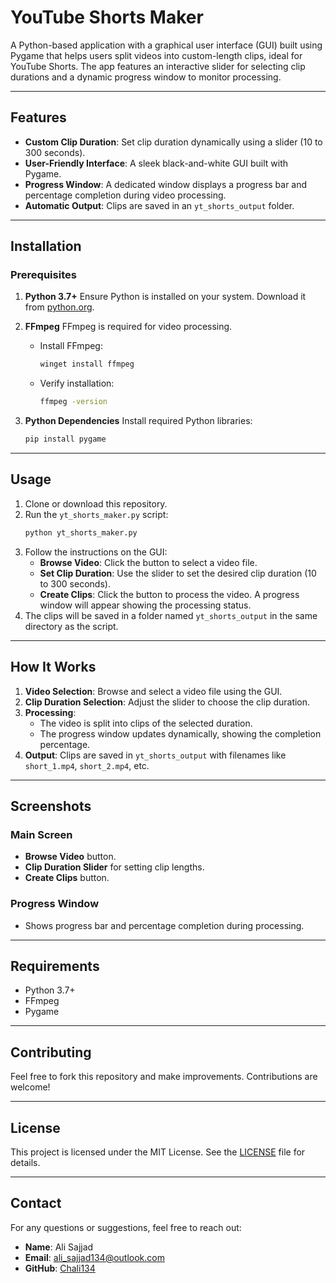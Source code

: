 
# YouTube Shorts Maker

A Python-based application with a graphical user interface (GUI) built using Pygame that helps users split videos into custom-length clips, ideal for YouTube Shorts. The app features an interactive slider for selecting clip durations and a dynamic progress window to monitor processing.

---

## Features

- **Custom Clip Duration**: Set clip duration dynamically using a slider (10 to 300 seconds).
- **User-Friendly Interface**: A sleek black-and-white GUI built with Pygame.
- **Progress Window**: A dedicated window displays a progress bar and percentage completion during video processing.
- **Automatic Output**: Clips are saved in an `yt_shorts_output` folder.

---

## Installation

### Prerequisites

1. **Python 3.7+**
   Ensure Python is installed on your system. Download it from [python.org](https://www.python.org/).

2. **FFmpeg**
   FFmpeg is required for video processing.
   - Install FFmpeg:
     ```bash
     winget install ffmpeg
     ```
   - Verify installation:
     ```bash
     ffmpeg -version
     ```

3. **Python Dependencies**
   Install required Python libraries:
   ```bash
   pip install pygame
   ```

---

## Usage

1. Clone or download this repository.
2. Run the `yt_shorts_maker.py` script:
   ```bash
   python yt_shorts_maker.py
   ```
3. Follow the instructions on the GUI:
   - **Browse Video**: Click the button to select a video file.
   - **Set Clip Duration**: Use the slider to set the desired clip duration (10 to 300 seconds).
   - **Create Clips**: Click the button to process the video. A progress window will appear showing the processing status.
4. The clips will be saved in a folder named `yt_shorts_output` in the same directory as the script.

---

## How It Works

1. **Video Selection**: Browse and select a video file using the GUI.
2. **Clip Duration Selection**: Adjust the slider to choose the clip duration.
3. **Processing**:
   - The video is split into clips of the selected duration.
   - The progress window updates dynamically, showing the completion percentage.
4. **Output**: Clips are saved in `yt_shorts_output` with filenames like `short_1.mp4`, `short_2.mp4`, etc.

---

## Screenshots

### Main Screen
- **Browse Video** button.
- **Clip Duration Slider** for setting clip lengths.
- **Create Clips** button.

### Progress Window
- Shows progress bar and percentage completion during processing.

---

## Requirements

- Python 3.7+
- FFmpeg
- Pygame

---

## Contributing

Feel free to fork this repository and make improvements. Contributions are welcome! 

---

## License

This project is licensed under the MIT License. See the [LICENSE](LICENSE) file for details.

---

## Contact

For any questions or suggestions, feel free to reach out:
- **Name**: Ali Sajjad
- **Email**: ali_sajjad134@outlook.com
- **GitHub**: [Chali134](https://github.com/Chali134)

